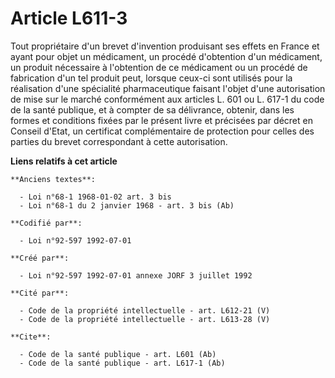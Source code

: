 # Article L611-3

Tout propriétaire d'un brevet d'invention produisant ses effets en France et ayant pour objet un médicament, un procédé
d'obtention d'un médicament, un produit nécessaire à l'obtention de ce médicament ou un procédé de fabrication d'un tel
produit peut, lorsque ceux-ci sont utilisés pour la réalisation d'une spécialité pharmaceutique faisant l'objet d'une
autorisation de mise sur le marché conformément aux articles L. 601 ou L. 617-1 du code de la santé publique, et à compter de
sa délivrance, obtenir, dans les formes et conditions fixées par le présent livre et précisées par décret en Conseil d'Etat,
un certificat complémentaire de protection pour celles des parties du brevet correspondant à cette autorisation.

**Liens relatifs à cet article**

	**Anciens textes**:

	  - Loi n°68-1 1968-01-02 art. 3 bis
	  - Loi n°68-1 du 2 janvier 1968 - art. 3 bis (Ab)

	**Codifié par**:

	  - Loi n°92-597 1992-07-01

	**Créé par**:

	  - Loi n°92-597 1992-07-01 annexe JORF 3 juillet 1992

	**Cité par**:

	  - Code de la propriété intellectuelle - art. L612-21 (V)
	  - Code de la propriété intellectuelle - art. L613-28 (V)

	**Cite**:

	  - Code de la santé publique - art. L601 (Ab)
	  - Code de la santé publique - art. L617-1 (Ab)
